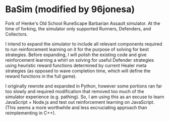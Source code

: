 # BaSim (modified by 96jonesa)

Fork of Henke's Old School RuneScape Barbarian Assault simulator. At the time of forking, the simulator only supported Runners, Defenders, and Collectors.

I intend to expand the simulator to include all relevant components required to run reinforcement learning on it for the purpose of solving for best strategies. Before expanding, I will polish the existing code and give reinforcement learning a whirl on solving for useful Defender strategies using heuristic reward functions determined by current Healer meta strategies (as opposed to wave completion time, which will define the reward functions in the full game).

I originally rewrote and expanded in Python, however some portions ran far too slowly and required modification that removed too much of the simulator experience (e.g. pathing). So, I am using this as an excuse to learn JavaScript + Node.js and test out reinforcement learning on JavaScript. (This seems a more worthwhile and less excruciating approach than reimplementing in C++).
